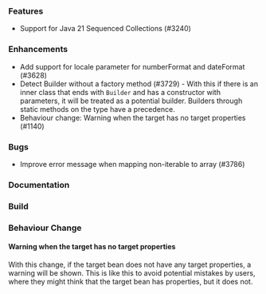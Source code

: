 ### Features

* Support for Java 21 Sequenced Collections (#3240)


### Enhancements

* Add support for locale parameter for numberFormat and dateFormat (#3628)
* Detect Builder without a factory method (#3729) - With this if there is an inner class that ends with `Builder` and has a constructor with parameters, 
it will be treated as a potential builder. 
Builders through static methods on the type have a precedence.
* Behaviour change: Warning when the target has no target properties (#1140)



### Bugs

* Improve error message when mapping non-iterable to array (#3786)

### Documentation

### Build

### Behaviour Change

#### Warning when the target has no target properties

With this change, if the target bean does not have any target properties, a warning will be shown.
This is like this to avoid potential mistakes by users, where they might think that the target bean has properties, but it does not.
